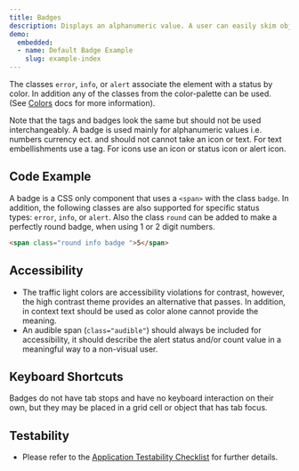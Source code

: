 ```yaml
---
title: Badges
description: Displays an alphanumeric value. A user can easily skim object-related values. Best used to provide users with information about an object that is worthy of attention.
demo:
  embedded:
  - name: Default Badge Example
    slug: example-index
---
```


The classes `error`, `info`, or `alert` associate the element with a status by color. In addition any of the classes from the color-palette can be used. (See [Colors](./colors) docs for more information).

Note that the tags and badges look the same but should not be used interchangeably. A badge is used mainly for alphanumeric values i.e. numbers currency ect. and should not cannot take an icon or text. For text embellishments use a tag. For icons use an icon or status icon or alert icon.

## Code Example

A badge is a CSS only component that uses a `<span>` with the class `badge`. In addition, the following classes are also supported for specific status types: `error`, `info`, or `alert`. Also the class `round` can be added to make a perfectly round badge, when using 1 or 2 digit numbers.

```html
<span class="round info badge ">5</span>
```

## Accessibility

- The traffic light colors are accessibility violations for contrast, however, the high contrast theme provides an alternative that passes. In addition, in context text should be used as color alone cannot provide the meaning.
- An audible span (`class="audible"`) should always be included for accessibility, it should describe the alert status and/or count value in a meaningful way to a non-visual user.

## Keyboard Shortcuts

Badges do not have tab stops and have no keyboard interaction on their own, but they may be placed in a grid cell or object that has tab focus.

## Testability

- Please refer to the [Application Testability Checklist](https://design.infor.com/resources/application-testability-checklist) for further details.
